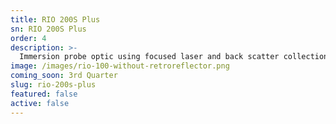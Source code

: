 ```yaml
---
title: RIO 200S Plus
sn: RIO 200S Plus
order: 4
description: >-
  Immersion probe optic using focused laser and back scatter collection, Plus Real-Time Raman Calibration.By constructing the focusing lens from the calibration material fast f/2 data collection and Real-Time Raman Calibration are combined.
image: /images/rio-100-without-retroreflector.png
coming_soon: 3rd Quarter
slug: rio-200s-plus
featured: false
active: false
---
```

